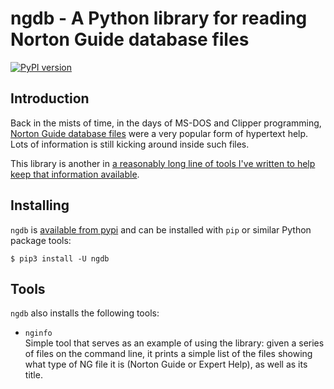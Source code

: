 # ngdb - A Python library for reading Norton Guide database files

[![PyPI version](https://badge.fury.io/py/ngdb.svg)](https://badge.fury.io/py/ngdb)

## Introduction

Back in the mists of time, in the days of MS-DOS and Clipper programming,
[Norton Guide database files](https://en.wikipedia.org/wiki/Norton_Guides)
were a very popular form of hypertext help. Lots of information is still
kicking around inside such files.

This library is another in [a reasonably long line of tools I've written to
help keep that information available](http://www.davep.org/norton-guides/).

## Installing

`ngdb` is [available from pypi](https://pypi.org/project/ngdb/) and can be
installed with `pip` or similar Python package tools:

```shell
$ pip3 install -U ngdb
```

## Tools

`ngdb` also installs the following tools:

- `nginfo`  
Simple tool that serves as an example of using the library: given a series
of files on the command line, it prints a simple list of the files showing
what type of NG file it is (Norton Guide or Expert Help), as well as its
title.

[//]: # (README.md ends here)

